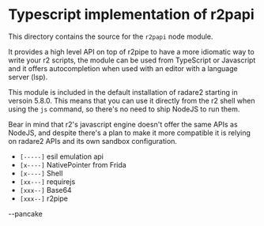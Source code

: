 Typescript implementation of r2papi
===================================

This directory contains the source for the `r2papi` node module.

It provides a high level API on top of r2pipe to have a more
idiomatic way to write your r2 scripts, the module can be used
from TypeScript or Javascript and it offers autocompletion when
used with an editor with a language server (lsp).

This module is included in the default installation of radare2
starting in versoin 5.8.0. This means that you can use it directly
from the r2 shell when using the `js` command, so there's no need
to ship NodeJS to run them.

Bear in mind that r2's javascript engine doesn't offer the same
APIs as NodeJS, and despite there's a plan to make it more compatible
it is relying on radare2 APIs and its own sandbox configuration.

* `[-----]` esil emulation api
* `[x----]` NativePointer from Frida
* `[x----]` Shell
* `[xx---]` requirejs
* `[xxx--]` Base64
* `[xxx--]` r2pipe

--pancake
